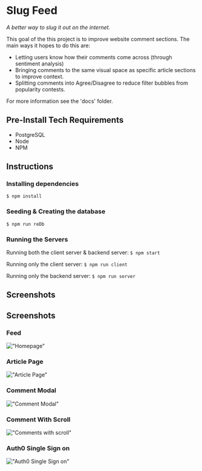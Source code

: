 # Slug Feed
_A better way to slug it out on the internet._

This goal of the this project is to improve website comment sections. The main ways it hopes to do this are:
- Letting users know how their comments come across (through sentiment analysis)
- Bringing comments to the same visual space as specific article sections to improve context.
- Splitting comments into Agree/Disagree to reduce filter bubbles from popularity contests.

For more information see the 'docs' folder.

## Pre-Install Tech Requirements
- PostgreSQL
- Node
- NPM

## Instructions

### Installing dependencies

```$ npm install```

### Seeding & Creating the database

```$ npm run reDb```

### Running the Servers

Running both the client server & backend server:
```$ npm start```

Running only the client server:
```$ npm run client```

Running only the backend server:
```$ npm run server```

## Screenshots

## Screenshots

### Feed
!["Homepage"](https://raw.githubusercontent.com/N-Ehmayer/slug-feed/master/docs/screenshots/feed.png)

### Article Page
!["Article Page"](https://raw.githubusercontent.com/N-Ehmayer/slug-feed/master/docs/screenshots/clean_article.png)
### Comment Modal
!["Comment Modal"](https://raw.githubusercontent.com/N-Ehmayer/slug-feed/master/docs/screenshots/comment_modal.png)
### Comment With Scroll
!["Comments with scroll"](https://raw.githubusercontent.com/N-Ehmayer/slug-feed/master/docs/screenshots/comments_with_scroll.png)
### Auth0 Single Sign on
!["Auth0 Single Sign on"](https://raw.githubusercontent.com/N-Ehmayer/slug-feed/master/docs/screenshots/auth0_page.png)



